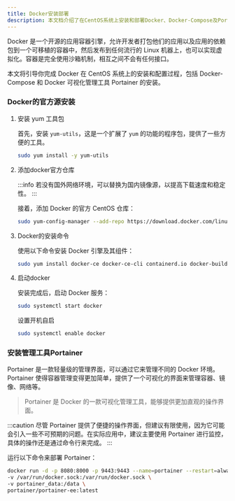 ```yaml
---
title: Docker安装部署
description: 本文档介绍了在CentOS系统上安装和部署Docker、Docker-Compose及Portainer的步骤。
---
```


Docker 是一个开源的应用容器引擎，允许开发者打包他们的应用以及应用的依赖包到一个可移植的容器中，然后发布到任何流行的 Linux
机器上，也可以实现虚拟化。容器是完全使用沙箱机制，相互之间不会有任何接口。

本文将引导你完成 Docker 在 CentOS 系统上的安装和配置过程，包括 Docker-Compose 和 Docker 可视化管理工具 Portainer 的安装。

### Docker的官方源安装

1. 安装 yum 工具包

   首先，安装 `yum-utils`，这是一个扩展了 `yum` 的功能的程序包，提供了一些方便的工具。

    ```bash
    sudo yum install -y yum-utils
    ```

2. 添加docker官方仓库

   :::info
   若没有国外网络环境，可以替换为国内镜像源，以提高下载速度和稳定性。
   :::

   接着，添加 Docker 的官方 CentOS 仓库：

    ```bash
    sudo yum-config-manager --add-repo https://download.docker.com/linux/centos/docker-ce.repo  
    ```

3. Docker的安装命令

   使用以下命令安装 Docker 引擎及其组件：

    ```bash
    sudo yum install docker-ce docker-ce-cli containerd.io docker-buildx-plugin docker-compose-plugin
    ```

4. 启动docker

   安装完成后，启动 Docker 服务：

    ```bash
    sudo systemctl start docker
    ```

   设置开机自启

    ```bash
    sudo systemctl enable docker
    ```

### 安装管理工具Portainer

Portainer 是一款轻量级的管理界面，可以通过它来管理不同的 Docker 环境。Portainer 使得容器管理变得更加简单，提供了一个可视化的界面来管理容器、镜像、网络等。

> Portainer 是 Docker 的一款可视化管理工具，能够提供更加直观的操作界面。

:::caution
尽管 Portainer 提供了便捷的操作界面，但建议有限使用，因为它可能会引入一些不可预期的问题。在实际应用中，建议主要使用
Portainer 进行监控，具体的操作还是通过命令行来完成。
:::

运行以下命令来部署 Portainer：

```bash
docker run -d -p 8080:8000 -p 9443:9443 --name=portainer --restart=always \
-v /var/run/docker.sock:/var/run/docker.sock \
-v portainer_data:/data \
portainer/portainer-ee:latest
```